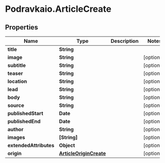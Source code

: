 # Podravkaio.ArticleCreate

## Properties
Name | Type | Description | Notes
------------ | ------------- | ------------- | -------------
**title** | **String** |  | 
**image** | **String** |  | [optional] 
**subtitle** | **String** |  | [optional] 
**teaser** | **String** |  | [optional] 
**location** | **String** |  | [optional] 
**lead** | **String** |  | [optional] 
**body** | **String** |  | [optional] 
**source** | **String** |  | [optional] 
**publishedStart** | **Date** |  | [optional] 
**publishedEnd** | **Date** |  | [optional] 
**author** | **String** |  | [optional] 
**images** | **[String]** |  | [optional] 
**extendedAttributes** | **Object** |  | [optional] 
**origin** | [**ArticleOriginCreate**](ArticleOriginCreate.md) |  | [optional] 


